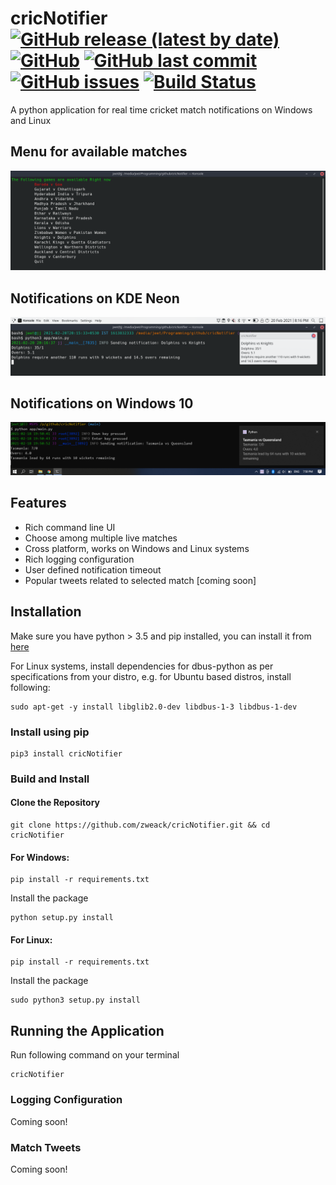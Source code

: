 # cricNotifier [![GitHub release (latest by date)](https://img.shields.io/github/v/release/zweack/cricNotifier?style=flat-square)](https://github.com/zweack/cricNotifier/releases) [![GitHub](https://img.shields.io/github/license/zweack/cricNotifier?style=flat-square)](https://github.com/zweack/cricNotifier/blob/main/LICENSE) [![GitHub last commit](https://img.shields.io/github/last-commit/zweack/cricNotifier?style=flat-square)](https://github.com/zweack/cricNotifier/commits/main) [![GitHub issues](https://img.shields.io/github/issues/zweack/cricNotifier?style=flat-square)](https://github.com/zweack/cricNotifier/issues) [![Build Status](https://img.shields.io/travis/zweack/cricNotifier?style=flat-square)](https://travis-ci.org/zweack/cricNotifier)

A python application for real time cricket match notifications on Windows and Linux

## Menu for available matches
![alt text](https://github.com/zweack/cricNotifier/blob/dev/cricNotifier/static/screenshots/menu.png?raw=true)

## Notifications on KDE Neon
![alt text](https://github.com/zweack/cricNotifier/blob/dev/cricNotifier/static/screenshots/linux.png?raw=true)

## Notifications on Windows 10
![alt text](https://github.com/zweack/cricNotifier/blob/dev/cricNotifier/static/screenshots/windows.png?raw=true)


## Features
- Rich command line UI
- Choose among multiple live matches
- Cross platform, works on Windows and Linux systems
- Rich logging configuration
- User defined notification timeout
- Popular tweets related to selected match [coming soon]


## Installation 

Make sure you have python > 3.5 and pip installed, you can install it from [here](https://www.python.org/downloads/ "here")

For Linux systems, install dependencies for dbus-python as per specifications from your distro, e.g. for Ubuntu based distros, install following:
```
sudo apt-get -y install libglib2.0-dev libdbus-1-3 libdbus-1-dev
```
### Install using pip
```
pip3 install cricNotifier
```
### Build and Install
#### Clone the Repository

```
git clone https://github.com/zweack/cricNotifier.git && cd cricNotifier
```

#### For Windows:
```
pip install -r requirements.txt
```
Install the package
```
python setup.py install
```

#### For Linux:
```
pip install -r requirements.txt
```
Install the package
```
sudo python3 setup.py install
```

## Running the Application 

Run following command on your terminal
```
cricNotifier
```

### Logging Configuration
Coming soon!

### Match Tweets
Coming soon!

